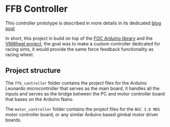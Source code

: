 # FFB Controller

This controller prototype is described in more details in its dedicated [blog post](https://www.3am.engineering/works/controller-feedback/) 

In short, this project in build on top of the [FOC Arduino library](https://github.com/simplefoc/Arduino-FOC) and the [VNWheel project](https://github.com/hoantv/VNWheel), the goal was to make a custom controller dedicated for racing sims, it would provide the same force feedback functionality as racing wheel.

## Project structure

The `ffb_controller` folder contains the project files for the Arduino Leonardo microcontroller that serves as the main board, it handles all the inputs and serves as the bridge between the PC and motor controller board that bases on the Arduino Nano.

The `motor_controller` folder contains the project files for the `BGC 3.0 MOS` motor controller board, or any similar Arduino based gimbal motor driver boards.